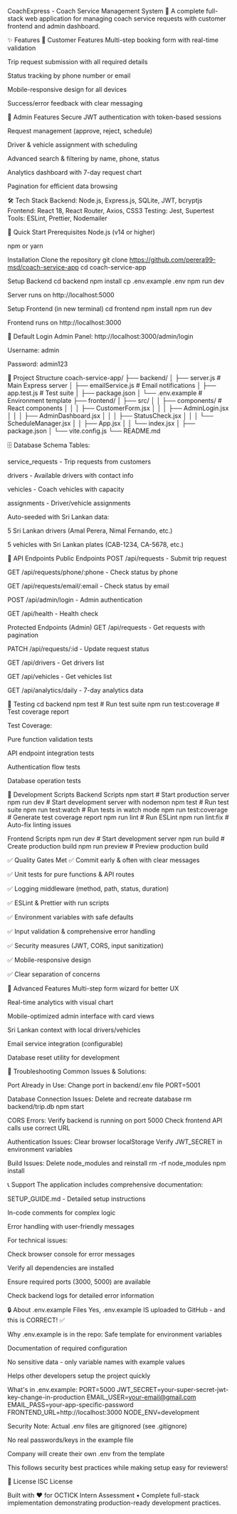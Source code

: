 CoachExpress - Coach Service Management System 🚌
A complete full-stack web application for managing coach service requests with customer frontend and admin dashboard.

✨ Features
🎯 Customer Features
Multi-step booking form with real-time validation

Trip request submission with all required details

Status tracking by phone number or email

Mobile-responsive design for all devices

Success/error feedback with clear messaging

🔧 Admin Features
Secure JWT authentication with token-based sessions

Request management (approve, reject, schedule)

Driver & vehicle assignment with scheduling

Advanced search & filtering by name, phone, status

Analytics dashboard with 7-day request chart

Pagination for efficient data browsing

🛠 Tech Stack
Backend: Node.js, Express.js, SQLite, JWT, bcryptjs
Frontend: React 18, React Router, Axios, CSS3
Testing: Jest, Supertest
Tools: ESLint, Prettier, Nodemailer

🚀 Quick Start
Prerequisites
Node.js (v14 or higher)

npm or yarn

Installation
Clone the repository
git clone <https://github.com/perera99-msd/coach-service-app>
cd coach-service-app

Setup Backend
cd backend
npm install
cp .env.example .env
npm run dev

Server runs on http://localhost:5000

Setup Frontend (in new terminal)
cd frontend
npm install
npm run dev

Frontend runs on http://localhost:3000

🔐 Default Login
Admin Panel: http://localhost:3000/admin/login

Username: admin

Password: admin123

📁 Project Structure
coach-service-app/
├── backend/
│ ├── server.js # Main Express server
│ ├── emailService.js # Email notifications
│ ├── app.test.js # Test suite
│ ├── package.json
│ └── .env.example # Environment template
├── frontend/
│ ├── src/
│ │ ├── components/ # React components
│ │ │ ├── CustomerForm.jsx
│ │ │ ├── AdminLogin.jsx
│ │ │ ├── AdminDashboard.jsx
│ │ │ ├── StatusCheck.jsx
│ │ │ └── ScheduleManager.jsx
│ │ ├── App.jsx
│ │ └── index.jsx
│ ├── package.json
│ └── vite.config.js
└── README.md

🗄️ Database Schema
Tables:

service_requests - Trip requests from customers

drivers - Available drivers with contact info

vehicles - Coach vehicles with capacity

assignments - Driver/vehicle assignments

Auto-seeded with Sri Lankan data:

5 Sri Lankan drivers (Amal Perera, Nimal Fernando, etc.)

5 vehicles with Sri Lankan plates (CAB-1234, CA-5678, etc.)

🔌 API Endpoints
Public Endpoints
POST /api/requests - Submit trip request

GET /api/requests/phone/:phone - Check status by phone

GET /api/requests/email/:email - Check status by email

POST /api/admin/login - Admin authentication

GET /api/health - Health check

Protected Endpoints (Admin)
GET /api/requests - Get requests with pagination

PATCH /api/requests/:id - Update request status

GET /api/drivers - Get drivers list

GET /api/vehicles - Get vehicles list

GET /api/analytics/daily - 7-day analytics data

🧪 Testing
cd backend
npm test # Run test suite
npm run test:coverage # Test coverage report

Test Coverage:

Pure function validation tests

API endpoint integration tests

Authentication flow tests

Database operation tests

🚀 Development Scripts
Backend Scripts
npm start # Start production server
npm run dev # Start development server with nodemon
npm test # Run test suite
npm run test:watch # Run tests in watch mode
npm run test:coverage # Generate test coverage report
npm run lint # Run ESLint
npm run lint:fix # Auto-fix linting issues

Frontend Scripts
npm run dev # Start development server
npm run build # Create production build
npm run preview # Preview production build

✅ Quality Gates Met
✅ Commit early & often with clear messages

✅ Unit tests for pure functions & API routes

✅ Logging middleware (method, path, status, duration)

✅ ESLint & Prettier with run scripts

✅ Environment variables with safe defaults

✅ Input validation & comprehensive error handling

✅ Security measures (JWT, CORS, input sanitization)

✅ Mobile-responsive design

✅ Clear separation of concerns

🌟 Advanced Features
Multi-step form wizard for better UX

Real-time analytics with visual chart

Mobile-optimized admin interface with card views

Sri Lankan context with local drivers/vehicles

Email service integration (configurable)

Database reset utility for development

🐛 Troubleshooting
Common Issues & Solutions:

Port Already in Use:
Change port in backend/.env file
PORT=5001

Database Connection Issues:
Delete and recreate database
rm backend/trip.db
npm start

CORS Errors:
Verify backend is running on port 5000
Check frontend API calls use correct URL

Authentication Issues:
Clear browser localStorage
Verify JWT_SECRET in environment variables

Build Issues:
Delete node_modules and reinstall
rm -rf node_modules
npm install

📞 Support
The application includes comprehensive documentation:

SETUP_GUIDE.md - Detailed setup instructions

In-code comments for complex logic

Error handling with user-friendly messages

For technical issues:

Check browser console for error messages

Verify all dependencies are installed

Ensure required ports (3000, 5000) are available

Check backend logs for detailed error information

🔒 About .env.example Files
Yes, .env.example IS uploaded to GitHub - and this is CORRECT! ✅

Why .env.example is in the repo:
Safe template for environment variables

Documentation of required configuration

No sensitive data - only variable names with example values

Helps other developers setup the project quickly

What's in .env.example:
PORT=5000
JWT_SECRET=your-super-secret-jwt-key-change-in-production
EMAIL_USER=your-email@gmail.com
EMAIL_PASS=your-app-specific-password
FRONTEND_URL=http://localhost:3000
NODE_ENV=development

Security Note:
Actual .env files are gitignored (see .gitignore)

No real passwords/keys in the example file

Company will create their own .env from the template

This follows security best practices while making setup easy for reviewers!

📄 License
ISC License

Built with ❤️ for OCTICK Intern Assessment • Complete full-stack implementation demonstrating production-ready development practices.
